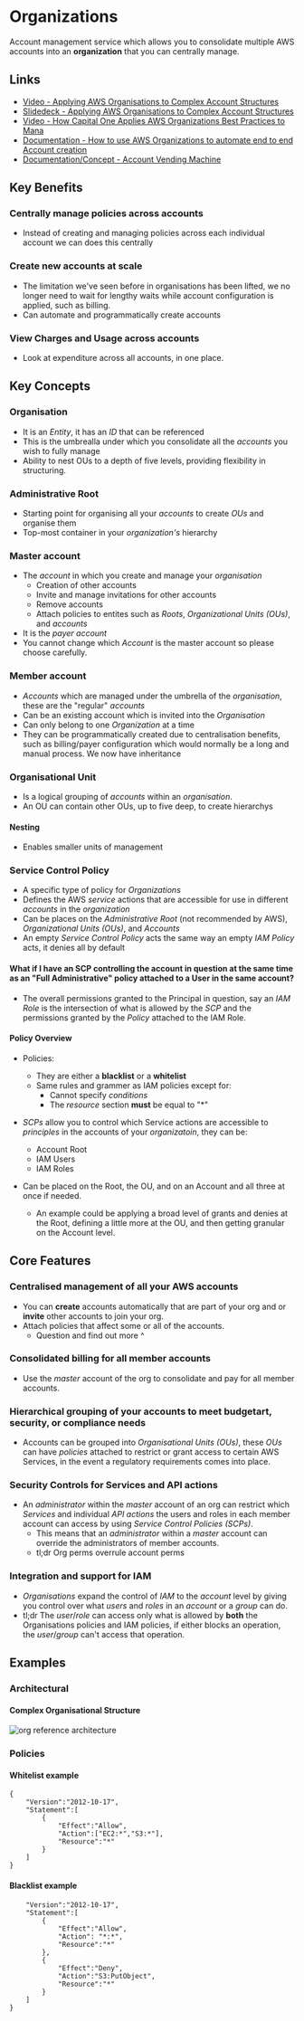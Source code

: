 # Organizations

Account management service which allows you to consolidate multiple AWS accounts into an **organization** that you can centrally manage.

## Links
* [Video - Applying AWS Organisations to Complex Account Structures](https://www.youtube.com/watch?v=pfetMIlo_2s)
* [Slidedeck - Applying AWS Organisations to Complex Account Structures](https://www.slideshare.net/AmazonWebServices/hands-on-lab-introduction-to-microsoft-sql-server-in-aws-april-2017-aws-online-tech-talks-75477861)
* [Video - How Capital One Applies AWS Organizations Best Practices to Mana](https://www.youtube.com/watch?v=ZKpkF17d0Oo)
* [Documentation - How to use AWS Organizations to automate end to end Account creation](https://aws.amazon.com/blogs/security/how-to-use-aws-organizations-to-automate-end-to-end-account-creation/)
* [Documentation/Concept - Account Vending Machine](https://aws.amazon.com/answers/aws-landing-zone/)

## Key Benefits

### Centrally manage policies across accounts
* Instead of creating and managing policies across each individual account we can does this centrally

### Create new accounts at scale
* The limitation we've seen before in organisations has been lifted, we no longer need to wait for lengthy waits while account configuration is applied, such as billing.
* Can automate and programmatically create accounts

### View Charges and Usage across accounts
* Look at expenditure across all accounts, in one place.

## Key Concepts

### Organisation
* It is an *Entity*, it has an *ID* that can be referenced
* This is the umbrealla under which you consolidate all the *accounts* you wish to fully manage
* Ability to nest OUs to a depth of five levels, providing flexibility in structuring.

### Administrative Root
* Starting point for organising all your *accounts* to create *OUs* and organise them
* Top-most container in your *organization's* hierarchy

### Master account
* The *account* in which you create and manage your *organisation*
  * Creation of other accounts
  * Invite and manage invitations for other accounts
  * Remove accounts
  * Attach policies to entites such as *Roots*, *Organizational Units (OUs)*, and *accounts*
* It is the *payer account*
* You cannot change which *Account* is the master account so please choose carefully.

### Member account
* *Accounts* which are managed under the umbrella of the *organisation*, these are the "regular" *accounts*
* Can be an existing account which is invited into the *Organisation*
* Can only belong to one *Organization* at a time
* They can be programmatically created due to centralisation benefits, such as billing/payer configuration which would normally be a long and manual process. We now have inheritance

### Organisational Unit
* Is a logical grouping of *accounts* within an *organisation*.
* An OU can contain other OUs, up to five deep, to create hierarchys

#### Nesting
* Enables smaller units of management

### Service Control Policy
* A specific type of policy for *Organizations*
* Defines the AWS *service* actions that are accessible for use in different *accounts* in the *organization*
* Can be places on the *Administrative Root* (not recommended by AWS), *Organizational Units (OUs)*, and *Accounts*
* An empty *Service Control Policy* acts the same way an empty *IAM Policy* acts, it denies all by default

#### What if I have an SCP controlling the account in question at the same time as an "Full Administrative" policy attached to a User in the same account?
* The overall permissions granted to the Principal in question, say an *IAM Role* is the intersection of what is allowed by the *SCP* and the permissions granted by the *Policy* attached to the IAM Role.

#### Policy Overview
* Policies:
  * They are either a **blacklist** or a **whitelist**
  * Same rules and grammer as IAM policies except for:
    * Cannot specify *conditions*
    * The *resource* section **must** be equal to "*"
* *SCPs* allow you to control which Service actions are accessible to *principles* in the accounts of your *organizatoin*, they can be:
  * Account Root
  * IAM Users
  * IAM Roles

* Can be placed on the Root, the OU, and on an Account and all three at once if needed.
  * An example could be applying a broad level of grants and denies at the Root, defining a little more at the OU, and then getting granular on the Account level.


## Core Features

### Centralised management of all your AWS accounts
* You can **create** accounts automatically that are part of your org and or **invite** other accounts to join your org.
* Attach policies that affect some or all of the accounts.
  * Question and find out more ^

### Consolidated billing for all member accounts
* Use the *master* account of the org to consolidate and pay for all member accounts.

### Hierarchical grouping of your accounts to meet budgetart, security, or compliance needs
* Accounts can be grouped into *Organisational Units (OUs)*, these *OUs* can have *policies* attached to restrict or grant access to certain AWS Services, in the event a regulatory requirements comes into place.

### Security Controls for Services and API actions
* An *administrator* within the *master* account of an org can restrict which *Services* and individual *API actions* the users and roles in each member account can access by using *Service Control Policies (SCPs)*.
  * This means that an *administrator* within a *master* account can override the administrators of member accounts.
  * tl;dr Org perms overrule account perms
  
### Integration and support for IAM
* *Organisations* expand the control of *IAM* to the *account* level by giving you control over what *users* and *roles* in an *account* or a *group* can do.
* tl;dr The *user*/*role* can access only what is allowed by **both** the Organisations policies and IAM policies, if either blocks an operation, the *user*/*group* can't access that operation.

## Examples

### Architectural

#### Complex Organisational Structure 
![org reference architecture](https://image.slidesharecdn.com/18-170427182706/95/applying-aws-organizations-to-complex-account-structures-april-2017-aws-online-tech-talks-12-638.jpg?cb=1493747779)

### Policies

#### Whitelist example
```
{
    "Version":"2012-10-17",
    "Statement":[
        {
            "Effect":"Allow",
            "Action":["EC2:*","S3:*"],
            "Resource":"*"
        }
    ]
}
```

#### Blacklist example
``` 
    "Version":"2012-10-17",
    "Statement":[
        {
            "Effect":"Allow",
            "Action": "*:*",
            "Resource":"*"
        },
        {
            "Effect":"Deny",
            "Action":"S3:PutObject",
            "Resource":"*"
        }
    ]
}
```